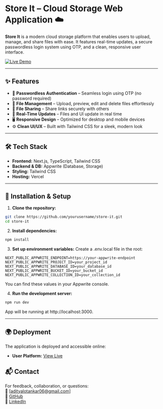 # Store It – Cloud Storage Web Application ☁️

**Store It** is a modern cloud storage platform that enables users to upload, manage, and share files with ease. It features real-time updates, a secure passwordless login system using OTP, and a clean, responsive user interface.

[![Live Demo](https://img.shields.io/badge/Live-Demo-blue?style=for-the-badge&logo=vercel)](https://store-it-aditya.vercel.app/sign-in)

---

## ✨ Features

- 🔐 **Passwordless Authentication** – Seamless login using OTP (no password required)
- 📁 **File Management** – Upload, preview, edit and delete files effortlessly
- 🔗 **File Sharing** – Share links securely with others 
- 📡 **Real-Time Updates** – Files and UI update in real time
- 🖥️ **Responsive Design** – Optimized for desktop and mobile devices
- ⚙️ **Clean UI/UX** – Built with Tailwind CSS for a sleek, modern look

---

## 🛠️ Tech Stack

- **Frontend:** Next.js, TypeScript, Tailwind CSS
- **Backend & DB:** Appwrite (Database, Storage)
- **Styling:** Tailwind CSS 
- **Hosting:** Vercel 


---

## 🚀 Installation & Setup

1. **Clone the repository:**

```bash
git clone https://github.com/yourusername/store-it.git
cd store-it
```

2. **Install dependencies:**
```bash   
npm install
```

3. **Set up environment variables:**
Create a .env.local file in the root:
```env
NEXT_PUBLIC_APPWRITE_ENDPOINT=https://your-appwrite-endpoint
NEXT_PUBLIC_APPWRITE_PROJECT_ID=your_project_id
NEXT_PUBLIC_APPWRITE_DATABASE_ID=your_database_id
NEXT_PUBLIC_APPWRITE_BUCKET_ID=your_bucket_id
NEXT_PUBLIC_APPWRITE_COLLECTION_ID=your_collection_id
```
You can find these values in your Appwrite console.

4. **Run the development server:**
```bash
npm run dev
```
App will be running at http://localhost:3000.

---

## 🌍 Deployment

The application is deployed and accessible online:

- **User Platform:** [View Live](https://store-it-aditya.vercel.app/sign-in)


## 📬 Contact

For feedback, collaboration, or questions:  
📧 [adityalotankar06@gmail.com]  
🔗 [GitHub](https://github.com/DoodleSquash)  
💼 [LinkedIn](https://www.linkedin.com/in/aditya-lotankar/)


